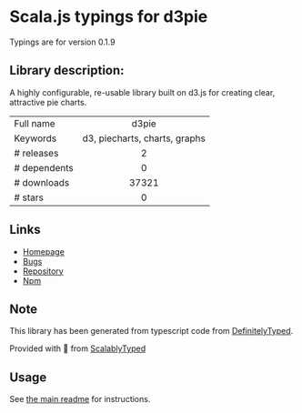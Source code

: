 
# Scala.js typings for d3pie

Typings are for version 0.1.9

## Library description:
A highly configurable, re-usable library built on d3.js for creating clear, attractive pie charts.

|                    |                 |
| ------------------ | :-------------: |
| Full name          | d3pie |
| Keywords           | d3, piecharts, charts, graphs |
| # releases         | 2 |
| # dependents       | 0 |
| # downloads        | 37321 |
| # stars            | 0 |

## Links
- [Homepage](http://d3pie.org)
- [Bugs](https://github.com/benkeen/d3pie/issues)
- [Repository](https://github.com/benkeen/d3pie)
- [Npm](https://www.npmjs.com/package/d3pie)
    


## Note
This library has been generated from typescript code from [DefinitelyTyped](https://definitelytyped.org).

Provided with :purple_heart: from [ScalablyTyped](https://github.com/oyvindberg/ScalablyTyped)

## Usage
See [the main readme](../../readme.md) for instructions.


